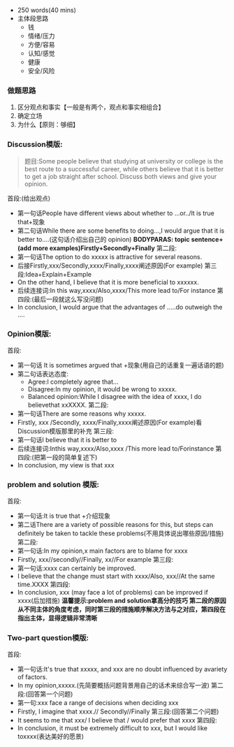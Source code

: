 + 250 words(40 mins)
+ 主体段思路
	+ 钱
	+ 情绪/压力
	+ 方便/容易
	+ 认知/感觉
	+ 健康
	+ 安全/风险
### 做题思路
1. 区分观点和事实【一般是有两个，观点和事实相组合】
2. 确定立场
3. 为什么【原则：够细】

### Discussion模版:

>题目:Some people believe that studying at university or college is the best route to a successful career, while others believe that it is better to get a job straight after school. Discuss both views and give your opinion.

首段:(给出观点)
+ 第一句话People have different views about whether to ...or../lt is true that+现象
+ 第二句话While there are some benefits to doing...,I would argue that it is better to....(这句话介绍出自己的 opinion)
**BODYPARAS: topic sentence+(add more examples)Firstly+Secondly+Finally**
第二段:
+ 第一句话The option to do xxxxx is attractive for several reasons.
+ 后接Firstly,xxx/Secondly,xxxx/Finally,xxxx阐述原因(For example)
第三段:Idea+Explain+Example
+ On the other hand, I believe that it is more beneficial to xxxxxx.
+ 后续连接词:In this way,xxxx/Also,xxxx/This more lead to/For instance
第四段:(最后一段就这么写没问题)
+ In conclusion, I would argue that the advantages of .....do outweigh the ....

### Opinion模版:
首段:
+ 第一句话 It is sometimes argued that +现象(用自己的话重复一遍话语的题)
+ 第二句话表达态度:
	+ Agree:l completely agree that...
	+ Disagree:In my opinion, it would be wrong to xxxxx.
	+ Balanced opinion:While I disagree with the idea of xxxx, I do believethat xxXXXX.
第二段:
+ 第一句话There are some reasons why xxxxx.
+ Firstly, xxx /Secondly, xxxx/Finally,xxxx阐述原因(For example)看Discussion模版那里的补充
第三段:
+ 第一句话I believe that it is better to
+ 后续连接词:Inthis way,xxxx/Also,xxxx /This more lead to/Forinstance
第四段:(把第一段的简单复述下)
+ In conclusion, my view is that xxx

### problem and solution 模版:
首段:
+ 第一句话:It is true that +介绍现象
+ 第二话There are a variety of possible reasons for this, but steps can definitely be taken to tackle these problems(不用具体说出哪些原因/措施)
第二段:
+ 第一句话:In my opinion,x main factors are to blame for xxxx
+ Firstly, xxx//secondly//Finally, xx//For example
第三段:
+ 第一句话:xxxx can certainly be improved.
+ I believe that the change must start with xxxx/Also, xxx//At the same time.XXXX
第四段:
+ In conclusion, xxx (may face a lot of problems) can be improved if xxxx(后加措施)
**温馨提示:problem and solution拿高分的技巧**
**第二段的原因从不同主体的角度考虑，同时第三段的措施顺序解决方法与之对应，第四段在指出主体，显得逻辑非常清晰**

### Two-part question模版:
首段:
+ 第一句话:It's true that xxxxx, and xxx are no doubt influenced by avariety of factors.
+ In my opinion,xxxxx.(先简要概括问题背景用自己的话术来综合写一波)
第二段:(回答第一个问题)
+ 第一句:xxx face a range of decisions when deciding xxx
+ Firstly, I imagine that xxxx.// Secondly//Finally
第三段:(回答第二个问题)
+ It seems to me that xxx/ I believe that / would prefer that xxxx
第四段:
+ In conclusion, it must be extremely difficult to xxx, but I would like toxxxx(表达美好的愿景)